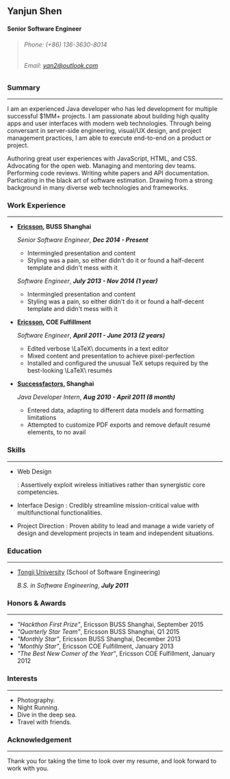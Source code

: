 Yanjun Shen    
-------------------
#### Senior Software Engineer

> ###### Phone: (+86) 136-3630-8014   
> ###### Email: [yan2@outlook.com](yan2@outlook.com)

### Summary

-----------

I am an experienced Java developer who has led development for multiple
successful $1MM+ projects. I am passionate about building high quality apps and
user interfaces with modern web technologies. Through being conversant in
server-side engineering, visual/UX design, and project management practices,
I am able to execute end-to-end on a product or project.

Authoring great user experiences with JavaScript, HTML, and CSS. Advocating for
the open web. Managing and mentoring dev teams. Performing code reviews.
Writing white papers and API documentation. Particating in the black art of
software estimation. Drawing from a strong background in many diverse web
technologies and frameworks.

### Work Experience

-------------------

*   **[Ericsson](http://www.ericsson.com/), BUSS Shanghai**

    *Senior Software Engineer*, ___Dec 2014 - Present___

    -   Intermingled presentation and content
    -   Styling was a pain, so either didn't do it or found a half-decent
        template and didn't mess with it
		
	*Software Engineer*, ___July 2013 - Nov 2014 (1 year)___

    -   Intermingled presentation and content
    -   Styling was a pain, so either didn't do it or found a half-decent
        template and didn't mess with it

*   **[Ericsson](http://www.ericsson.com/), COE Fulfillment**

    *Software Engineer*, ___April 2011 - June 2013 (2 years)___

    -   Edited verbose \LaTeX\ documents in a text editor
    -   Mixed content and presentation to achieve pixel-perfection
    -   Installed and configured the unusual TeX setups required by the
        best-looking \LaTeX\ resumés

*   **[Successfactors](http://www.successfactors.com/en_us.html), Shanghai**

    *Java Developer Intern*, ___Aug 2010 - April 2011 (8 month)___

    -   Entered data, adapting to different data models and formatting
        limitations
    -   Attempted to customize PDF exports and remove default resumé elements,
        to no avail

### Skills

----------
* Web Design

  : Assertively exploit wireless initiatives rather than synergistic core competencies.

* Interface Design
  : Credibly streamline mission-critical value with multifunctional functionalities.

* Project Direction
  : Proven ability to lead and manage a wide variety of design and development projects in team and independent situations.


### Education

-------------

*   [Tongji University](http://www.tongji.edu.cn) (School of Software Engineering)

    *B.S. in Software Engineering*, ___July 2011___

### Honors & Awards

-------------------

*   *"Hackthon First Prize"*, Ericsson BUSS Shanghai, September 2015
*   *"Quarterly Star Team"*, Ericsson BUSS Shanghai, Q1 2015
*   *"Monthly Star"*, Ericsson BUSS Shanghai, December 2013
*   *"Monthly Star"*, Ericsson COE Fulfillment, January 2013
*   *"The Best New Comer of the Year"*, Ericsson COE Fulfillment, January 2012

### Interests

-------------

*   Photography.
*   Night Running.
*   Dive in the deep sea.
*   Travel with friends.

### Acknowledgement

-------------------
  Thank you for taking the time to look over my resume, and look forward to work with you.
  
